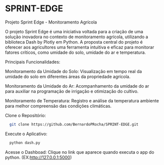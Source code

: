 # SPRINT-EDGE
Projeto Sprint Edge - Monitoramento Agrícola 

O projeto Sprint Edge é uma iniciativa voltada para a criação de uma solução inovadora no contexto de monitoramento agrícola, utilizando a biblioteca Dash by Plotly em Python. A proposta central do projeto é oferecer aos agricultores uma ferramenta intuitiva e eficaz para monitorar fatores críticos, como umidade do solo, umidade do ar e temperatura.

Principais Funcionalidades:

Monitoramento da Umidade do Solo:
Visualização em tempo real da umidade do solo em diferentes áreas da propriedade agrícola.

Monitoramento da Umidade do Ar:
Acompanhamento da umidade do ar para auxiliar na programação de irrigação e otimização do cultivo.

Monitoramento de Temperatura:
Registro e análise da temperatura ambiente para melhor compreensão das condições climáticas.

Clone o Repositório:
 ```bash
   git clone https://github.com/BernardoPRocha/SPRINT-EDGE.git
 ```
 Execute o Aplicativo:
 ```bash
   python dash.py
```
Acesse o Dashboad: 
Clique no link que aparece quando executa o app do python. 
(EX:http://127.0.0.1:5000)

